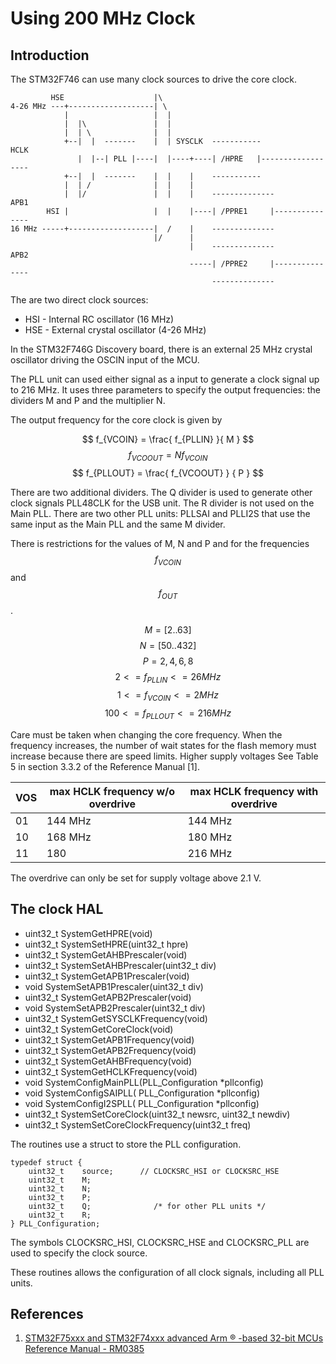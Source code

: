 Using 200 MHz Clock
===================

Introduction
------------

The STM32F746 can use many clock sources to drive the core clock.

             HSE                    |\
    4-26 MHz ---+-------------------| \
                |                   |  |
                |  |\               |  |
                |  | \              |  |
                +--|  |  -------    |  | SYSCLK  -----------             HCLK
                   |  |--| PLL |----|  |----+----| /HPRE   |------------------
                +--|  |  -------    |  |    |    -----------
                |  | /              |  |    |
                |  |/               |  |    |    --------------          APB1
            HSI |                   |  |    |----| /PPRE1     |---------------
    16 MHz -----+-------------------|  /    |    --------------
                                    |/      |
                                            |    --------------         APB2
                                            -----| /PPRE2     |---------------
                                                 --------------



The are two direct clock sources:

* HSI - Internal RC oscillator (16 MHz)
* HSE - External crystal oscillator (4-26 MHz)

In the STM32F746G Discovery board, there is an external 25 MHz crystal oscillator driving the OSCIN input of the MCU.

The PLL unit can used either signal as a input to generate a clock signal up to 216 MHz. It uses three parameters to 
specify the output frequencies: the dividers M and P and the multiplier N.

The output frequency for the core clock is given by

$$ f_{VCOIN} = \frac{ f_{PLLIN} }{ M } $$
$$ f_{VCOOUT} = N f_{VCOIN} $$
$$ f_{PLLOUT} = \frac{ f_{VCOOUT} } { P }  $$

There are two additional dividers. The Q divider is used to generate other clock signals PLL48CLK for the USB unit. The R divider is not used on the Main PLL. There are two other PLL units: PLLSAI and PLLI2S that use the same input as the Main PLL and the same M divider.

There is restrictions for the values of M, N and P and for the frequencies $$ f_{VCOIN} $$ and $$ f_{OUT} $$.

$$ M = [2..63] $$
$$ N = [50..432]  $$
$$ P = { 2, 4, 6, 8 }  $$
$$ 2 <= f_{PLLIN} <= 26 MHz $$
$$ 1 <= f_{VCOIN} <= 2   MHz  $$
$$ 100 <= f_{PLLOUT} <= 216   MHz  $$

Care must be taken when changing the core frequency. When the frequency increases, the number of wait states for the flash memory must increase because there are speed limits. Higher supply voltages See Table 5 in section 3.3.2 of the Reference Manual [1].

VOS | max HCLK frequency w/o overdrive | max HCLK frequency with overdrive
----|----------------------------------|------------------------------------
01  |    144 MHz                       | 144 MHz
10  |    168 MHz                       | 180 MHz
11  |    180                           | 216 MHz

The overdrive can only be set for supply voltage above 2.1 V.



The clock HAL
-------------

* uint32_t SystemGetHPRE(void)
* uint32_t SystemSetHPRE(uint32_t hpre)
* uint32_t SystemGetAHBPrescaler(void)
* uint32_t SystemSetAHBPrescaler(uint32_t div)
* uint32_t SystemGetAPB1Prescaler(void)
* void     SystemSetAPB1Prescaler(uint32_t div)
* uint32_t SystemGetAPB2Prescaler(void)
* void     SystemSetAPB2Prescaler(uint32_t div)
* uint32_t SystemGetSYSCLKFrequency(void)
* uint32_t SystemGetCoreClock(void)
* uint32_t SystemGetAPB1Frequency(void)
* uint32_t SystemGetAPB2Frequency(void)
* uint32_t SystemGetAHBFrequency(void)
* uint32_t SystemGetHCLKFrequency(void)
* void     SystemConfigMainPLL(PLL_Configuration *pllconfig)
* void     SystemConfigSAIPLL( PLL_Configuration *pllconfig)
* void     SystemConfigI2SPLL( PLL_Configuration *pllconfig)
* uint32_t SystemSetCoreClock(uint32_t newsrc, uint32_t newdiv)
* uint32_t SystemSetCoreClockFrequency(uint32_t freq)

The routines use a struct to store the PLL configuration.

    typedef struct {
        uint32_t    source;      // CLOCKSRC_HSI or CLOCKSRC_HSE
        uint32_t    M;
        uint32_t    N;
        uint32_t    P;
        uint32_t    Q;              /* for other PLL units */
        uint32_t    R;
    } PLL_Configuration;

The symbols CLOCKSRC_HSI, CLOCKSRC_HSE and CLOCKSRC_PLL are used to specify the clock source.

These routines allows the configuration of all clock signals, including all PLL units.


References
----------

1. [STM32F75xxx and STM32F74xxx advanced Arm ® -based 32-bit MCUs Reference Manual - RM0385](https://www.st.com/resource/en/reference_manual/dm00124865-stm32f75xxx-and-stm32f74xxx-advanced-arm-based-32-bit-mcus-stmicroelectronics.pdf)

